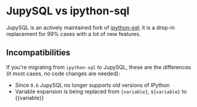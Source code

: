 # JupySQL vs ipython-sql

JupySQL is an actively maintained fork of [ipython-sql](https://github.com/catherinedevlin/ipython-sql); it is a drop-in replacement for 99% cases with a lot of new features.

## Incompatibilities

If you're migrating from `ipython-sql` to JupySQL, these are the differences (it most cases, no code changes are needed):

- Since `0.6` JupySQL no longer supports old versions of IPython
- Variable expansion is being replaced from `{variable}`, `${variable}` to {{variable}}